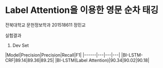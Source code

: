 # Label Attention을 이용한 영문 순차 태깅
 전북대학교 문헌정보학과 201518611 정민교

   실험결과
   
   1. Dev Set
   
 |Model|Precision|Precision|Recall|F1|
 |------|---|---|---|
 |BI-LSTM-CRF|89.14|89.36|89.25|
 |BI-LSTM(Label Attention)|90.34|90.02|90.18|


